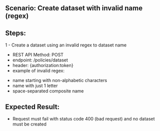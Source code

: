 ## Scenario: Create dataset with invalid name (regex) 
## Steps:
1 - Create a dataset using an invalid regex to dataset name

- REST API Method: POST
- endpoint: /policies/dataset
- header: {authorization:token}
- example of invalid regex:

* name starting with non-alphabetic characters
* name with just 1 letter
* space-separated composite name

## Expected Result:
- Request must fail with status code 400 (bad request) and no dataset must be created 